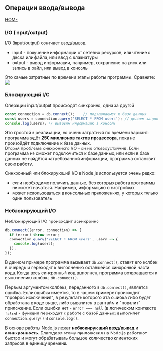 ## Операции ввода/вывода
[HOME](../README.md)

### I/O (input/output)
I/O (input/output) означает ввод/вывод
- input - получение информации от сетевых ресурсов, или чтение с диска или файла, или ввод с клавиатуры
- output - вывод информации, например, сохранение на диск или запись в файл, или вывод в консоль

Это самые затратные по времени этапы работы программы. Сравните:
![](../node/images/io.png)

### Блокирующий I/O
Операции input/output происходят синхронно, одна за другой
```js
const connection = db.connect();	// подключаемся к базе данных
const users = connection.query('SELECT * FROM users'); // делаем запрос
console.log(users); // выводим информацию в консоль
```
Это простой в реализации, но очень затратный по времени вариант: программа ждёт **250 миллионов тактов процессора**, пока не произойдёт подключение к базе данных.  
Вторая проблема синхронного I/O - он не отказоустойчив. Если программа не сможет подключиться к базе данных, или если в базе данных не найдётся затребованной информации, программа остановит свою работу.

Синхронный или блокирующий I/O в Node.js используется очень редко:
- если необходимо получить данные, без которых работа программы не может начаться. Например, информацию о настройках
- может использоваться в консольных приложениях, у которых только один пользователь

### Неблокирующий I/O
Неблокирующий I/O происходит асинхронно
```js
db.connect((error, connection) => {
  if (error) throw error;
  connection.query('SELECT * FROM users', users => {
    console.log(users);
  });
});
```
В данном примере программа вызывает `db.connect()`, ставит его колбэк в очередь и переходит к выполнению оставшейся синхронной части кода. Когда весь синхронный код выполнен, программа возвращается к выполнению колбэка `db.connect()`.

Первым аргументом колбэка, переданного в `db.connect()`, является ошибка. Если ошибка имеется, то в нашем примере происходит "проброс исключения", в результате которого эта ошибка либо будет обработана в коде выше, либо вывалится в рантайм и "повалит" приложение. Если ошибки нет - `error === null` (в логическом контексте `false`) - функция переходит к работе с базой данных: выполняет `connection.query()` и `console.log()`.

В основе работы Node.js лежат **неблокирующий ввод/вывод** и **асинхронность**. Благодаря этому приложения на Node.js работают быстро и могут обрабатывать большое количество клиентских запросов в единицу времени.